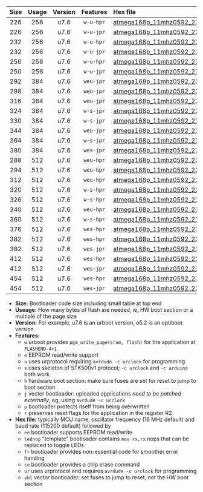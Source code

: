 |Size|Usage|Version|Features|Hex file|
|:-:|:-:|:-:|:-:|:--|
|226|256|u7.6|`w-u-hpr`|[atmega168p_11mhz0592_230400bps_ur.hex](https://raw.githubusercontent.com/stefanrueger/urboot/main//atmega168p_11mhz0592_230400bps_ur.hex)|
|226|256|u7.6|`w-u-jpr`|[atmega168p_11mhz0592_230400bps_ur_vbl.hex](https://raw.githubusercontent.com/stefanrueger/urboot/main//atmega168p_11mhz0592_230400bps_ur_vbl.hex)|
|232|256|u7.6|`w-u-hpr`|[atmega168p_11mhz0592_230400bps_lednop_ur.hex](https://raw.githubusercontent.com/stefanrueger/urboot/main//atmega168p_11mhz0592_230400bps_lednop_ur.hex)|
|232|256|u7.6|`w-u-jpr`|[atmega168p_11mhz0592_230400bps_lednop_ur_vbl.hex](https://raw.githubusercontent.com/stefanrueger/urboot/main//atmega168p_11mhz0592_230400bps_lednop_ur_vbl.hex)|
|250|256|u7.6|`w-u-hpr`|[atmega168p_11mhz0592_230400bps_lednop_fr_ur.hex](https://raw.githubusercontent.com/stefanrueger/urboot/main//atmega168p_11mhz0592_230400bps_lednop_fr_ur.hex)|
|250|256|u7.6|`w-u-jpr`|[atmega168p_11mhz0592_230400bps_lednop_fr_ur_vbl.hex](https://raw.githubusercontent.com/stefanrueger/urboot/main//atmega168p_11mhz0592_230400bps_lednop_fr_ur_vbl.hex)|
|292|384|u7.6|`weu-jpr`|[atmega168p_11mhz0592_230400bps_ee_ur_vbl.hex](https://raw.githubusercontent.com/stefanrueger/urboot/main//atmega168p_11mhz0592_230400bps_ee_ur_vbl.hex)|
|298|384|u7.6|`weu-jpr`|[atmega168p_11mhz0592_230400bps_ee_lednop_ur_vbl.hex](https://raw.githubusercontent.com/stefanrueger/urboot/main//atmega168p_11mhz0592_230400bps_ee_lednop_ur_vbl.hex)|
|316|384|u7.6|`weu-jpr`|[atmega168p_11mhz0592_230400bps_ee_lednop_fr_ur_vbl.hex](https://raw.githubusercontent.com/stefanrueger/urboot/main//atmega168p_11mhz0592_230400bps_ee_lednop_fr_ur_vbl.hex)|
|324|384|u7.6|`w-s-jpr`|[atmega168p_11mhz0592_230400bps_vbl.hex](https://raw.githubusercontent.com/stefanrueger/urboot/main//atmega168p_11mhz0592_230400bps_vbl.hex)|
|330|384|u7.6|`w-s-jpr`|[atmega168p_11mhz0592_230400bps_lednop_vbl.hex](https://raw.githubusercontent.com/stefanrueger/urboot/main//atmega168p_11mhz0592_230400bps_lednop_vbl.hex)|
|344|384|u7.6|`weu-jpr`|[atmega168p_11mhz0592_230400bps_ee_lednop_fr_ce_ur_vbl.hex](https://raw.githubusercontent.com/stefanrueger/urboot/main//atmega168p_11mhz0592_230400bps_ee_lednop_fr_ce_ur_vbl.hex)|
|364|384|u7.6|`w-s-jpr`|[atmega168p_11mhz0592_230400bps_lednop_fr_vbl.hex](https://raw.githubusercontent.com/stefanrueger/urboot/main//atmega168p_11mhz0592_230400bps_lednop_fr_vbl.hex)|
|380|384|u7.6|`wes-jpr`|[atmega168p_11mhz0592_230400bps_ee_vbl.hex](https://raw.githubusercontent.com/stefanrueger/urboot/main//atmega168p_11mhz0592_230400bps_ee_vbl.hex)|
|288|512|u7.6|`weu-hpr`|[atmega168p_11mhz0592_230400bps_ee_ur.hex](https://raw.githubusercontent.com/stefanrueger/urboot/main//atmega168p_11mhz0592_230400bps_ee_ur.hex)|
|294|512|u7.6|`weu-hpr`|[atmega168p_11mhz0592_230400bps_ee_lednop_ur.hex](https://raw.githubusercontent.com/stefanrueger/urboot/main//atmega168p_11mhz0592_230400bps_ee_lednop_ur.hex)|
|312|512|u7.6|`weu-hpr`|[atmega168p_11mhz0592_230400bps_ee_lednop_fr_ur.hex](https://raw.githubusercontent.com/stefanrueger/urboot/main//atmega168p_11mhz0592_230400bps_ee_lednop_fr_ur.hex)|
|320|512|u7.6|`w-s-hpr`|[atmega168p_11mhz0592_230400bps.hex](https://raw.githubusercontent.com/stefanrueger/urboot/main//atmega168p_11mhz0592_230400bps.hex)|
|326|512|u7.6|`w-s-hpr`|[atmega168p_11mhz0592_230400bps_lednop.hex](https://raw.githubusercontent.com/stefanrueger/urboot/main//atmega168p_11mhz0592_230400bps_lednop.hex)|
|340|512|u7.6|`weu-hpr`|[atmega168p_11mhz0592_230400bps_ee_lednop_fr_ce_ur.hex](https://raw.githubusercontent.com/stefanrueger/urboot/main//atmega168p_11mhz0592_230400bps_ee_lednop_fr_ce_ur.hex)|
|360|512|u7.6|`w-s-hpr`|[atmega168p_11mhz0592_230400bps_lednop_fr.hex](https://raw.githubusercontent.com/stefanrueger/urboot/main//atmega168p_11mhz0592_230400bps_lednop_fr.hex)|
|376|512|u7.6|`wes-hpr`|[atmega168p_11mhz0592_230400bps_ee.hex](https://raw.githubusercontent.com/stefanrueger/urboot/main//atmega168p_11mhz0592_230400bps_ee.hex)|
|382|512|u7.6|`wes-hpr`|[atmega168p_11mhz0592_230400bps_ee_lednop.hex](https://raw.githubusercontent.com/stefanrueger/urboot/main//atmega168p_11mhz0592_230400bps_ee_lednop.hex)|
|382|512|u7.6|`wes-jpr`|[atmega168p_11mhz0592_230400bps_ee_lednop_vbl.hex](https://raw.githubusercontent.com/stefanrueger/urboot/main//atmega168p_11mhz0592_230400bps_ee_lednop_vbl.hex)|
|412|512|u7.6|`wes-hpr`|[atmega168p_11mhz0592_230400bps_ee_lednop_fr.hex](https://raw.githubusercontent.com/stefanrueger/urboot/main//atmega168p_11mhz0592_230400bps_ee_lednop_fr.hex)|
|412|512|u7.6|`wes-jpr`|[atmega168p_11mhz0592_230400bps_ee_lednop_fr_vbl.hex](https://raw.githubusercontent.com/stefanrueger/urboot/main//atmega168p_11mhz0592_230400bps_ee_lednop_fr_vbl.hex)|
|454|512|u7.6|`wes-hpr`|[atmega168p_11mhz0592_230400bps_ee_lednop_fr_ce.hex](https://raw.githubusercontent.com/stefanrueger/urboot/main//atmega168p_11mhz0592_230400bps_ee_lednop_fr_ce.hex)|
|454|512|u7.6|`wes-jpr`|[atmega168p_11mhz0592_230400bps_ee_lednop_fr_ce_vbl.hex](https://raw.githubusercontent.com/stefanrueger/urboot/main//atmega168p_11mhz0592_230400bps_ee_lednop_fr_ce_vbl.hex)|

- **Size:** Bootloader code size including small table at top end
- **Useage:** How many bytes of flash are needed, ie, HW boot section or a multiple of the page size
- **Version:** For example, u7.6 is an urboot version, o5.2 is an optiboot version
- **Features:**
  + `w` urboot provides `pgm_write_page(sram, flash)` for the application at `FLASHEND-4+1`
  + `e` EEPROM read/write support
  + `u` uses urprotocol requiring `avrdude -c urclock` for programming
  + `s` uses skeleton of STK500v1 protocol; `-c urclock` and `-c arduino` both work
  + `h` hardware boot section: make sure fuses are set for reset to jump to boot section
  + `j` vector bootloader: uploaded applications *need to be patched externally*, eg, using `avrdude -c urclock`
  + `p` bootloader protects itself from being overwritten
  + `r` preserves reset flags for the application in the register R2
- **Hex file:** typically MCU name, oscillator frequency (16 MHz default) and baud rate (115200 default) followed by
  + `ee` bootloader supports EEPROM read/write
  + `lednop` "template" bootloader contains `mov rx,rx` nops that can be replaced to toggle LEDs
  + `fr` bootloader provides non-essential code for smoother error handing
  + `ce` bootloader provides a chip erase command
  + `ur` uses urprotocol and requires `avrdude -c urclock` for programming
  + `vbl` vector bootloader: set fuses to jump to reset, not the HW boot section
